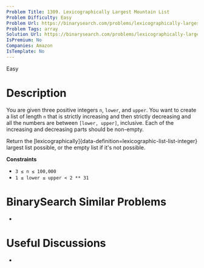 ```yaml
---
Problem Title: 1309. Lexicographically Largest Mountain List
Problem Difficulty: Easy
Problem Url: https://binarysearch.com/problems/lexicographically-largest-mountain-list/
Problem Tags: array
Solution Url: https://binarysearch.com/problems/lexicographically-largest-mountain-list/solutions/
IsPremium: No
Companies: Amazon
IsTemplate: No
---
```


<span style="color: ;">Easy</span>

# Description

You are given three positive integers `n`, `lower`, and `upper`. You want to create a list of length `n` that is strictly increasing and then strictly decreasing and all the numbers are between `[lower, upper]`, inclusive. Each of the increasing and decreasing parts should be non-empty.

Return the [lexicographically]{data-definition=lexicographic-list-list-integer} largest list possible, or the empty list if it's not possible.

**Constraints**
- `3 ≤ n ≤ 100,000`
- `1 ≤ lower ≤ upper < 2 ** 31`

# BinarySearch Similar Problems

- []()

# Useful Discussions

- []()
